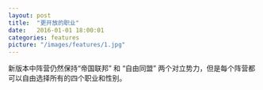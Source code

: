 ```yaml
---
layout: post
title:  "更开放的职业"
date:   2016-01-01 18:00:01
categories: features
picture: "/images/features/1.jpg"
---
```


<div class="post-content">
	新版本中阵营仍然保持“帝国联邦” 和 “自由同盟” 两个对立势力，但是每个阵营都可以自由选择所有的四个职业和性别。
</div>